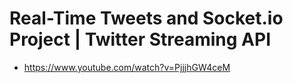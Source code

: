 # Real-Time Tweets and Socket.io Project | Twitter Streaming API

* <https://www.youtube.com/watch?v=PjjjhGW4ceM>
